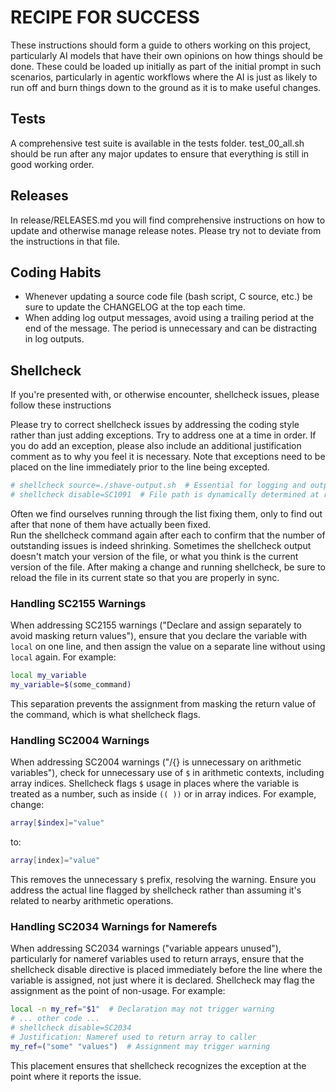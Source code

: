 # RECIPE FOR SUCCESS

These instructions should form a guide to others working on this project, particularly AI models that have their own opinions
on how things should be done. These could be loaded up initially as part of the initial prompt in such scenarios, particularly
in agentic workflows where the AI is just as likely to run off and burn things down to the ground as it is to make useful changes.

## Tests

A comprehensive test suite is available in the tests folder. test_00_all.sh should be run after any major updates to ensure
that everything is still in good working order.

## Releases

In release/RELEASES.md you will find comprehensive instructions on how to update and otherwise manage release notes.
Please try not to deviate from the instructions in that file.

## Coding Habits

- Whenever updating a source code file (bash script, C source, etc.) be sure to update the CHANGELOG at the top each time.
- When adding log output messages, avoid using a trailing period at the end of the message. The period is unnecessary and can be distracting in log outputs.

## Shellcheck

If you're presented with, or otherwise encounter, shellcheck issues, please follow these instructions

Please try to correct shellcheck issues by addressing the coding style rather than just adding exceptions.
Try to address one at a time in order.
If you do add an exception, please also include an additional justification comment as to why you feel it is necessary.
Note that exceptions need to be placed on the line immediately prior to the line being excepted.

```bash
# shellcheck source=./shave-output.sh  # Essential for logging and output handling
# shellcheck disable=SC1091  # File path is dynamically determined at runtime
```

Often we find ourselves running through the list fixing them, only to find out after that none of them have actually been fixed.  
Run the shellcheck command again after each to confirm that the number of outstanding issues is indeed shrinking.
Sometimes the shellcheck output doesn't match your version of the file, or what you think is the current version of the file.
After making a change and running shellcheck, be sure to reload the file in its current state so that you are properly in sync.

### Handling SC2155 Warnings

When addressing SC2155 warnings ("Declare and assign separately to avoid masking return values"), ensure that you declare the variable with `local` on one line, and then assign the value on a separate line without using `local` again. For example:

```bash
local my_variable
my_variable=$(some_command)
```

This separation prevents the assignment from masking the return value of the command, which is what shellcheck flags.

### Handling SC2004 Warnings

When addressing SC2004 warnings ("$/${} is unnecessary on arithmetic variables"), check for unnecessary use of `$` in arithmetic contexts, including array indices. Shellcheck flags `$` usage in places where the variable is treated as a number, such as inside `(( ))` or in array indices. For example, change:

```bash
array[$index]="value"
```

to:

```bash
array[index]="value"
```

This removes the unnecessary `$` prefix, resolving the warning. Ensure you address the actual line flagged by shellcheck rather than assuming it's related to nearby arithmetic operations.

### Handling SC2034 Warnings for Namerefs

When addressing SC2034 warnings ("variable appears unused"), particularly for nameref variables used to return arrays, ensure that the shellcheck disable directive is placed immediately before the line where the variable is assigned, not just where it is declared. Shellcheck may flag the assignment as the point of non-usage. For example:

```bash
local -n my_ref="$1"  # Declaration may not trigger warning
# ... other code ...
# shellcheck disable=SC2034
# Justification: Nameref used to return array to caller
my_ref=("some" "values")  # Assignment may trigger warning
```

This placement ensures that shellcheck recognizes the exception at the point where it reports the issue.

